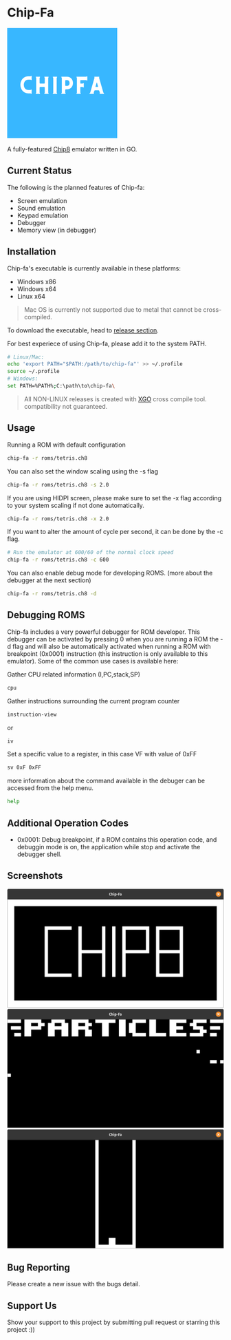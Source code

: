 # Chip-Fa
![Chip-fa icon](./Icon.png)


A fully-featured [Chip8](https://en.wikipedia.org/wiki/CHIP-8) emulator written in GO.

## Current Status
The following is the planned features of Chip-fa:
- Screen emulation
- Sound emulation
- Keypad emulation
- Debugger
- Memory view (in debugger)

## Installation
Chip-fa's executable is currently available in these platforms:
- Windows x86
- Windows x64
- Linux x64

> Mac OS is currently not supported due to metal that cannot be cross-compiled.


To download the executable, head to [release section](https://github.com/raveltan/chip-fa/releases).

For best experiece of using Chip-fa, please add it to the system PATH.
```bash
# Linux/Mac:
echo 'export PATH="$PATH:/path/to/chip-fa"' >> ~/.profile
source ~/.profile
# Windows:
set PATH=%PATH%;C:\path\to\chip-fa\
```

> All NON-LINUX releases is created with [XGO](https://github.com/karalabe/xgo) cross compile tool. compatibility not guaranteed.
## Usage
Running a ROM with default configuration
```bash
chip-fa -r roms/tetris.ch8
```
You can also set the window scaling using the -s flag
```bash
chip-fa -r roms/tetris.ch8 -s 2.0
```
If you are using HIDPI screen, please make sure to set the -x flag according to your system scaling if not done automatically.
```bash
chip-fa -r roms/tetris.ch8 -x 2.0
```
If you want to alter the amount of cycle per second, it can be done by the -c flag. 
```bash
# Run the emulator at 600/60 of the normal clock speed
chip-fa -r roms/tetris.ch8 -c 600
```
You can also enable debug mode for developing ROMS. (more about the debugger at the next section)
```bash
chip-fa -r roms/tetris.ch8 -d
```
## Debugging ROMS

Chip-fa includes a very powerful debugger for ROM developer. This debugger can be activated by pressing 0 when you are running a ROM the -d flag and will also be automatically activated when running a ROM with breakpoint (0x0001) instruction (this instruction is only available to this emulator). Some of the common use cases is available here:

Gather CPU related information (I,PC,stack,SP)
```bash
cpu
```

Gather instructions surrounding the current program counter
```bash
instruction-view
```
or
```bash
iv
```

Set a specific value to a register, in this case VF with value of 0xFF
```bash
sv 0xF 0xFF
```

more information about the command available in the debuger can be accessed from the help menu.
```bash
help
```


## Additional Operation Codes

- 0x0001: Debug breakpoint, if a ROM contains this operation code, and debuggin mode is on, the application while stop and activate the debugger shell.

## Screenshots
![Chip8 Logo ROM.](./ss/chip8.png)
![Particle Demo ROM.](./ss/particle.png)
![Tetris ROM.](./ss/tetris.png)

## Bug Reporting
Please create a new issue with the bugs detail.

## Support Us
Show your support to this project by submitting pull request or starring this project :))